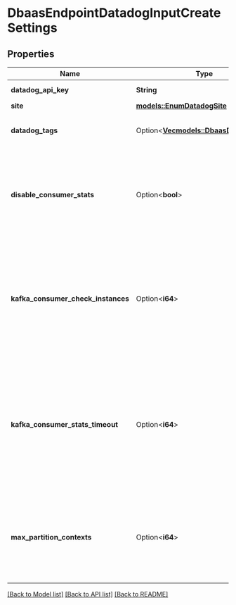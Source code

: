 # DbaasEndpointDatadogInputCreateSettings

## Properties

Name | Type | Description | Notes
------------ | ------------- | ------------- | -------------
**datadog_api_key** | **String** | Datadog API key | 
**site** | [**models::EnumDatadogSite**](enum-datadog-site.md) |  | 
**datadog_tags** | Option<[**Vec<models::DbaasDatadogTag>**](dbaas-datadog-tag.md)> | Custom tags provided by user | [optional]
**disable_consumer_stats** | Option<**bool**> | Disable kafka consumer group metrics. Applies only when attached to kafka services. | [optional]
**kafka_consumer_check_instances** | Option<**i64**> | Number of separate instances to fetch kafka consumer statistics with. Applies only when attached to kafka services. | [optional]
**kafka_consumer_stats_timeout** | Option<**i64**> | Number of seconds that datadog will wait to get consumer statistics from brokers. Applies only when attached to kafka services. | [optional]
**max_partition_contexts** | Option<**i64**> | Maximum number of partition contexts to send. Applies only when attached to kafka services. | [optional]

[[Back to Model list]](../README.md#documentation-for-models) [[Back to API list]](../README.md#documentation-for-api-endpoints) [[Back to README]](../README.md)


